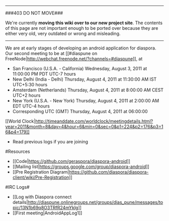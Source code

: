 ----

###403 DO NOT MOVE###

We're currently **moving this wiki over to our new project site**. The contents of this page are not important enough to be ported over because they are either very old, very outdated or wrong and misleading. 

----
We are at early stages of developing an android application for diaspora. Our second meeting to be at [[#diaspune on FreeNode|http://webchat.freenode.net/?channels=#diaspune]], at 

- San Francisco (U.S.A. - California) Wednesday, August 3, 2011 at 11:00:00 PM PDT UTC-7 hours
- New Delhi (India - Delhi) Thursday, August 4, 2011 at 11:30:00 AM IST UTC+5:30 hours
- Amsterdam (Netherlands) Thursday, August 4, 2011 at 8:00:00 AM CEST UTC+2 hours
- New York (U.S.A. - New York) Thursday, August 4, 2011 at 2:00:00 AM EDT UTC-4 hours
- Corresponding UTC (GMT) Thursday, August 4, 2011 at 06:00:00

[[World Clock|http://timeanddate.com/worldclock/meetingdetails.html?year=2011&month=8&day=4&hour=6&min=0&sec=0&p1=224&p2=176&p3=16&p4=179]]

* Read previous logs if you are joining

#Resources

* [[Code|https://github.com/geraspora/diaspora-android]]
* [[Mailing list|https://groups.google.com/group/diaspora-android]]
* [[Pre Registration Diagram|https://github.com/diaspora/diaspora-client/wiki/Pre-Registration]]

#IRC Logs#
- [[Log with Diaspora connect details|http://diaspune.onlinegroups.net/groups/dias_pune/messages/topic/13N1b69q8O3TRfR24mYklg]]
- [[First meeting|AndroidAppLog1]]